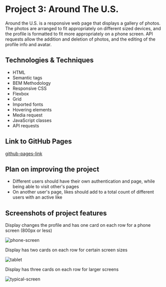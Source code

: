 # Project 3: Around The U.S.

Around the U.S. is a responsive web page that displays a gallery of photos. The photos are arranged to fit appropriately on different sized devices, and the profile is formatted to fit more appropriately on a phone screen. API requests allow the addition and deletion of photos, and the editing of the profile info and avatar.

## Technologies & Techniques

- HTML
- Semantic tags
- BEM Methodology
- Responsive CSS
- Flexbox
- Grid
- Imported fonts
- Hovering elements
- Media request
- JavaScript classes
- API requests

## Link to GitHub Pages

[github-pages-link](https://marzahlde09.github.io/se_project_aroundtheus/)

## Plan on improving the project

- Different users should have their own authentication and page, while being able to visit other's pages
- On another user's page, likes should add to a total count of different users with an active like

## Screenshots of project features

Display changes the profile and has one card on each row for a phone screen (800px or less)

![phone-screen](https://postimg.cc/R646QtCv)

Display has two cards on each row for certain screen sizes

![tablet](https://postimg.cc/N9DyN0Lm)

Display has three cards on each row for larger screens

![typical-screen](https://postimg.cc/sG2MbRZ8)
